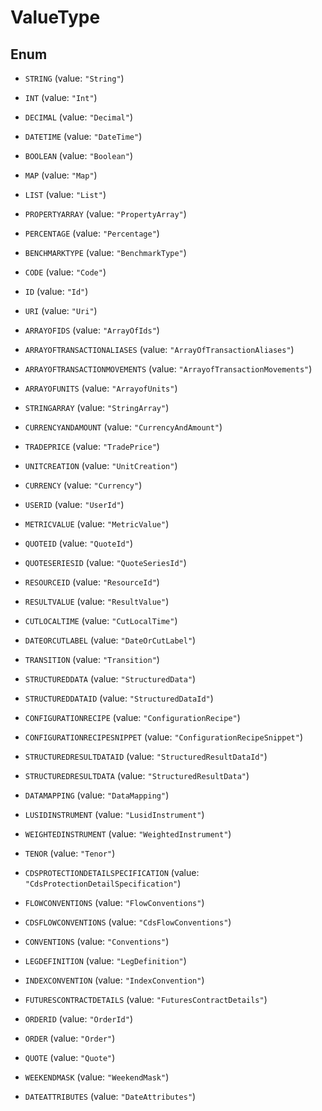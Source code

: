 

# ValueType

## Enum


* `STRING` (value: `"String"`)

* `INT` (value: `"Int"`)

* `DECIMAL` (value: `"Decimal"`)

* `DATETIME` (value: `"DateTime"`)

* `BOOLEAN` (value: `"Boolean"`)

* `MAP` (value: `"Map"`)

* `LIST` (value: `"List"`)

* `PROPERTYARRAY` (value: `"PropertyArray"`)

* `PERCENTAGE` (value: `"Percentage"`)

* `BENCHMARKTYPE` (value: `"BenchmarkType"`)

* `CODE` (value: `"Code"`)

* `ID` (value: `"Id"`)

* `URI` (value: `"Uri"`)

* `ARRAYOFIDS` (value: `"ArrayOfIds"`)

* `ARRAYOFTRANSACTIONALIASES` (value: `"ArrayOfTransactionAliases"`)

* `ARRAYOFTRANSACTIONMOVEMENTS` (value: `"ArrayofTransactionMovements"`)

* `ARRAYOFUNITS` (value: `"ArrayofUnits"`)

* `STRINGARRAY` (value: `"StringArray"`)

* `CURRENCYANDAMOUNT` (value: `"CurrencyAndAmount"`)

* `TRADEPRICE` (value: `"TradePrice"`)

* `UNITCREATION` (value: `"UnitCreation"`)

* `CURRENCY` (value: `"Currency"`)

* `USERID` (value: `"UserId"`)

* `METRICVALUE` (value: `"MetricValue"`)

* `QUOTEID` (value: `"QuoteId"`)

* `QUOTESERIESID` (value: `"QuoteSeriesId"`)

* `RESOURCEID` (value: `"ResourceId"`)

* `RESULTVALUE` (value: `"ResultValue"`)

* `CUTLOCALTIME` (value: `"CutLocalTime"`)

* `DATEORCUTLABEL` (value: `"DateOrCutLabel"`)

* `TRANSITION` (value: `"Transition"`)

* `STRUCTUREDDATA` (value: `"StructuredData"`)

* `STRUCTUREDDATAID` (value: `"StructuredDataId"`)

* `CONFIGURATIONRECIPE` (value: `"ConfigurationRecipe"`)

* `CONFIGURATIONRECIPESNIPPET` (value: `"ConfigurationRecipeSnippet"`)

* `STRUCTUREDRESULTDATAID` (value: `"StructuredResultDataId"`)

* `STRUCTUREDRESULTDATA` (value: `"StructuredResultData"`)

* `DATAMAPPING` (value: `"DataMapping"`)

* `LUSIDINSTRUMENT` (value: `"LusidInstrument"`)

* `WEIGHTEDINSTRUMENT` (value: `"WeightedInstrument"`)

* `TENOR` (value: `"Tenor"`)

* `CDSPROTECTIONDETAILSPECIFICATION` (value: `"CdsProtectionDetailSpecification"`)

* `FLOWCONVENTIONS` (value: `"FlowConventions"`)

* `CDSFLOWCONVENTIONS` (value: `"CdsFlowConventions"`)

* `CONVENTIONS` (value: `"Conventions"`)

* `LEGDEFINITION` (value: `"LegDefinition"`)

* `INDEXCONVENTION` (value: `"IndexConvention"`)

* `FUTURESCONTRACTDETAILS` (value: `"FuturesContractDetails"`)

* `ORDERID` (value: `"OrderId"`)

* `ORDER` (value: `"Order"`)

* `QUOTE` (value: `"Quote"`)

* `WEEKENDMASK` (value: `"WeekendMask"`)

* `DATEATTRIBUTES` (value: `"DateAttributes"`)




